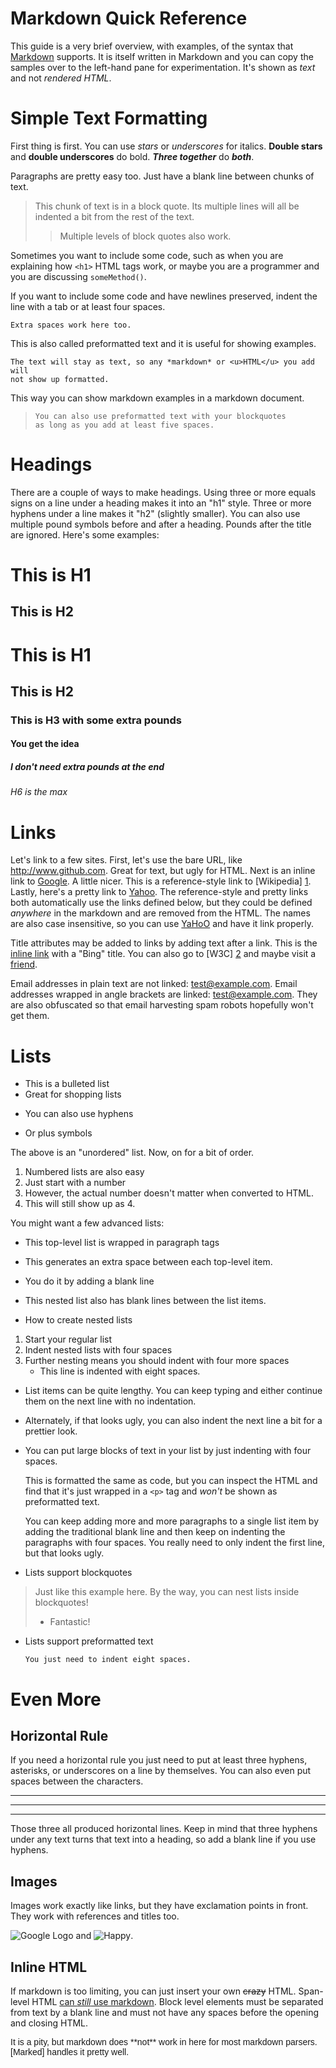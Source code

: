 Markdown Quick Reference
========================

This guide is a very brief overview, with examples, of the syntax that [Markdown] supports.  It is itself written in Markdown and you can copy the samples over to the left-hand pane for experimentation.  It's shown as *text* and not *rendered HTML*.

[Markdown]: http://daringfireball.net/projects/markdown/


Simple Text Formatting
======================

First thing is first.  You can use *stars* or _underscores_ for italics.  **Double stars** and __double underscores__ do bold.  ***Three together*** do ___both___.

Paragraphs are pretty easy too.  Just have a blank line between chunks of text.

> This chunk of text is in a block quote.  Its multiple lines will all be
> indented a bit from the rest of the text.
>
> > Multiple levels of block quotes also work.

Sometimes you want to include some code, such as when you are explaining how `<h1>` HTML tags work, or maybe you are a programmer and you are discussing `someMethod()`.

If you want to include some code and have
newlines preserved, indent the line with a tab
or at least four spaces.

    Extra spaces work here too.
This is also called preformatted text and it is useful for showing examples.

    The text will stay as text, so any *markdown* or <u>HTML</u> you add will
    not show up formatted.  
This way you can show markdown examples in a
markdown document.

>     You can also use preformatted text with your blockquotes
>     as long as you add at least five spaces.


Headings
========

There are a couple of ways to make headings.  Using three or more equals signs on a line under a heading makes it into an "h1" style.  Three or more hyphens under a line makes it "h2" (slightly smaller).  You can also use multiple pound symbols before and after a heading.  Pounds after the title are ignored.  Here's some examples:

This is H1
==========

This is H2
----------

# This is H1
## This is H2
### This is H3 with some extra pounds ###
#### You get the idea ####
##### I don't need extra pounds at the end
###### H6 is the max


Links
=====

Let's link to a few sites.  First, let's use the bare URL, like <http://www.github.com>.  Great for text, but ugly for HTML.
Next is an inline link to [Google](http://www.google.com).  A little nicer.
This is a reference-style link to [Wikipedia] [1].
Lastly, here's a pretty link to [Yahoo].  The reference-style and pretty links both automatically use the links defined below, but they could be defined *anywhere* in the markdown and are removed from the HTML.  The names are also case insensitive, so you can use [YaHoO] and have it link properly.

[1]: http://www.wikipedia.org/
[Yahoo]: http://www.yahoo.com/

Title attributes may be added to links by adding text after a link.
This is the [inline link](http://www.bing.com "Bing") with a "Bing" title.
You can also go to [W3C] [2] and maybe visit a [friend].

[2]: http://w3c.org (The W3C puts out specs for web-based things)
[Friend]: http://facebook.com/ "Facebook!"

Email addresses in plain text are not linked: test@example.com.
Email addresses wrapped in angle brackets are linked: <test@example.com>.
They are also obfuscated so that email harvesting spam robots hopefully won't get them.


Lists
=====

* This is a bulleted list
* Great for shopping lists
- You can also use hyphens
+ Or plus symbols

The above is an "unordered" list.  Now, on for a bit of order.

1. Numbered lists are also easy
2. Just start with a number
3738762. However, the actual number doesn't matter when converted to HTML.
1.  This will still show up as 4.

You might want a few advanced lists:

- This top-level list is wrapped in paragraph tags
- This generates an extra space between each top-level item.

- You do it by adding a blank line

- This nested list also has blank lines between the list items.

- How to create nested lists
1.  Start your regular list
2.  Indent nested lists with four spaces
3.  Further nesting means you should indent with four more spaces
    * This line is indented with eight spaces.

- List items can be quite lengthy.  You can keep typing and either continue
them on the next line with no indentation.

- Alternately, if that looks ugly, you can also
  indent the next line a bit for a prettier look.

- You can put large blocks of text in your list by just indenting with four spaces.

    This is formatted the same as code, but you can inspect the HTML
and find that it's just wrapped in a `<p>` tag and *won't* be shown
as preformatted text.

    You can keep adding more and more paragraphs to a single
list item by adding the traditional blank line and then keep
on indenting the paragraphs with four spaces.  You really need
to only indent the first line, but that looks ugly.

- Lists support blockquotes

> Just like this example here.  By the way, you can
> nest lists inside blockquotes!
> - Fantastic!

- Lists support preformatted text

      You just need to indent eight spaces.


Even More
=========

Horizontal Rule
---------------

If you need a horizontal rule you just need to put at least three hyphens, asterisks, or underscores on a line by themselves.  You can also even put spaces between the characters.

---
****************************
_ _ _ _ _ _ _

Those three all produced horizontal lines.  Keep in mind that three hyphens under any text turns that text into a heading, so add a blank line if you use hyphens.

Images
------

Images work exactly like links, but they have exclamation points in front.  They work with references and titles too.

![Google Logo](http://www.google.com/images/errors/logo_sm.gif) and ![Happy].

[Happy]: https://wpclipart.com/smiley/happy/simple_colors/smiley_face_simple_green_small.png ("Smiley face")


Inline HTML
-----------

If markdown is too limiting, you can just insert your own <strike>crazy</strike> HTML.  Span-level HTML <u>can *still* use markdown</u>.  Block level elements must be separated from text by a blank line and must not have any spaces before the opening and closing HTML.

<div style='font-family: "Comic Sans", sans-serif;'>
It is a pity, but markdown does **not** work in here for most markdown parsers.  [Marked] handles it pretty well.
</div>
